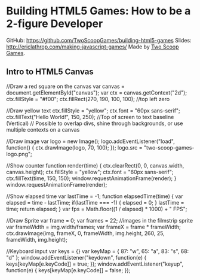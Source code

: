 # Building HTML5 Games: How to be a 2-figure Developer

GitHub: https://github.com/TwoScoopGames/building-html5-games
Slides: http://ericlathrop.com/making-javascript-games/
Made by [Two Scoop Games](http://twoscoopgames.com).

## Intro to HTML5 Canvas
//Draw a red square on the canvas
var canvas = document.getElementById("canvas");
var ctx = canvas.getContext("2d");
ctx.fillStyle = "#f00";
ctx.fillRect(270, 190, 100, 100); //top left zero

//Draw yellow text
ctx.fillStyle = "yellow";
ctx.font = "60px sans-serif";
ctx.fillText("Hello World!", 150, 250); //Top of screen to text baseline (Vertical)
// Possible to overlap divs, shine through backgrounds, or use multiple contexts on a canvas

//Draw image
var logo = new Image();
logo.addEventListener("load", function() {
    ctx.drawImage(logo, 70, 100);
});
logo.src = "two-scoop-games-logo.png";

//Show counter
function render(time) {
    ctx.clearRect(0, 0, canvas.width, canvas.height);
    ctx.fillStyle = "yellow";
    ctx.font = "60px sans-serif";
    ctx.fillText(time, 150, 150);
    window.requestAnimationFrame(render);
}
window.requestAnimationFrame(render);

//Show elapsed time
var lastTime = -1;
function elapsedTime(time) {
    var elapsed = time - lastTime;
    if(lastTime === -1) {
        elapsed = 0;
    }
    lastTime = time;
    return elapsed;
}
var fps = Math.floor((1 / elapsed) * 1000) + " FPS";

//Draw Sprite
var frame = 0;
var frames = 22; //images in the filmstrip sprite
var frameWidth = img.width/frames;
var frameX = frame * frameWidth;
ctx.drawImage(img, frameX, 0, frameWidth, img.height, 260, 25, frameWidth, img.height);

//Keyboard input
var keys = {}
var keyMap = { 87: "w", 65: "a", 83: "s", 68: "d" };
window.addEventListener("keydown", function(e) {
    keys[keyMap[e.keyCode]] = true;
});
window.addEventListener("keyup", function(e) {
    keys[keyMap[e.keyCode]] = false;
});
